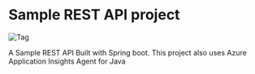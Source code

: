 # Sample REST API project

![Tag](https://github.com/kindzeus/library-api/workflows/Java%20CI%20with%20Maven/badge.svg)

A Sample REST API Built with Spring boot.
This project also uses Azure Application Insights Agent for Java
